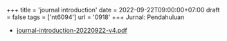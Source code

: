 +++
title = 'journal introduction'
date = 2022-09-22T09:00:00+07:00
draft = false
tags = ['nt6094']
url = '0918'
+++
Jurnal: Pendahuluan
<!--more-->

+ [journal-introduction-20220922-v4.pdf](https://zenodo.org/doi/10.5281/zenodo.7103264)
